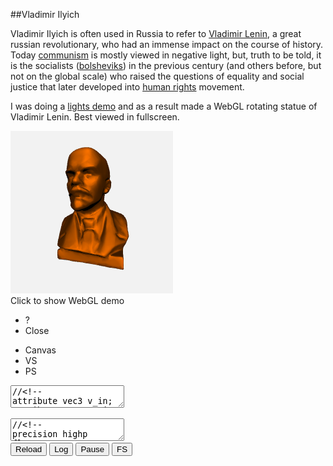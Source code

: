 
##Vladimir Ilyich

  Vladimir Ilyich is often used in Russia to refer to [Vladimir Lenin][v], a great russian 
  revolutionary, who had an immense impact on the course of history. Today [communism][c] is 
  mostly viewed in negative light, but, truth to be told, it is the socialists ([bolsheviks][b]) 
  in the previous century (and others before, but not on the global scale) who raised the 
  questions of equality and social justice that later developed into [human rights][m] movement.

  I was doing a [lights demo][d] and as a result made a WebGL rotating statue of Vladimir Lenin.
  Best viewed in fullscreen.


<div class="webgl" webgl_version="1" webgl_div="shader0" init="load_demo">
  <img class="link" src="images/lenin-bronze.png" title="Click to show WebGL demo" alt="WebGL demo"/><br/>
  <span>Click to show WebGL demo</span>
</div>

<div class="shader hidden" id="shader0" js="" fn="" style="width: 60%">
  <ul class="close">
    <li title="Info" class="help">?</li>
    <li title="Close Demo" class="close">Close</li>
  </ul>
  <ul class="menu">
    <li title="WebGL Canvas" class="canvas">Canvas</li>
    <li title="Vertex Shader" class="vs">VS</li>
    <li title="Pixel Shader" class="ps">PS</li>
  </ul>
  <div class="canvas">
  <canvas hide class="canvas"></canvas>
  <textarea hide class="vs hidden" spellcheck="false">//<!--
attribute vec3 v_in;
attribute vec3 vn_in;
varying vec3 vn;
uniform mat3 cam;
uniform vec3 campos;
uniform float t;
uniform vec2 screen;

void main() {

  float a = t/16., c = cos(-a), s = sin(-a);
  mat3 m = mat3( vec3(c, 0, s), vec3(0, 1, 0), vec3(-s, 0, c) );

  vn = cam*m*vn_in;

  vec3 p = cam*m*v_in+campos;
  float far = 10000.0;
  float near = 1.0;
  float z = p.z;
  p.x = p.x * screen.y/screen.x;
  p.z = far*(p.z-near)/(far-near);
  gl_Position = vec4(p,z);
}
//-->
  </textarea>
  <textarea hide class="ps hidden" spellcheck="false">//<!--
precision highp float;
varying vec3 vn;
uniform float t;
const float pi = 3.14159265;

void main() {
  vec3 c = vec3(227,103,0)/255.;
  vec3 light0 = normalize(vec3(0,5,-10));
  vec3 cam = vec3(0,0,-1);
  vec3 norm = normalize(vn);
  float kd = clamp( .0, .25, dot( light0, norm ));
  float ks = clamp( .0, 1., dot( .5*(cam+light0), norm ));
  ks = pow( ks, 6. );
  gl_FragColor = vec4( c*ks+c*kd, 1);
}
  
//-->
  </textarea>
  <div hide class="help hidden"></div>
  </div>
  <div class="buttons">
  <button title="Reload Shaders" class="reload">Reload</button>
  <button title="Output WebGL Info in Console" class="log">Log</button>
  <button title="Pause Rendering" class="pause">Pause</button>
  <button title="Go Fullscreen" class="fscreen">FS</button>
  </div>
</div>

<div class="clear">
</div>


<div>

<script src="js/common.js"></script>
<script src="js/loader.js"></script>
<script src="js/math.js"></script>
<script src="js/camera.js"></script>
<script src="js/webgl-quad.js"></script>
<script src="js/webgl.js"></script>

<script>

  var r;

  function load_demo (cb) {

    var span = this.querySelector("span");
    var div = this;

    if( !r || r.failed || !r.loaded )
      
      r = load_resources( ["webgl/lenin2dec2.obj"], {} );
      
    r.delay = 500;

    var fn = function(){ 
      if( r.failed ) 
        alert("Loading " + r.failed_src + " failed. Try realoading the page.");
      else if( ! r.loaded ) 
        alert("Resources not loaded. Check console output (ctrl+shift+j or F12) and try reloading the page.");
      else {
        div.load_animation = true;
        lenin.call ( div, cb );
      }
    };
    
    if( ! this.load_animation )
      load_animation (r, span, fn);
    else fn ();
  }

  function lenin (cb) {
    var b = load_buffers();
    var div = this.getAttribute("webgl_div");
    var canvas = document.querySelector( "div#"+div+" canvas" );
    var cam = camera_create( { canvas: canvas, nobind: false, personal: false, pos: vec3(0,0,450), speed: 10 } );
    var opts = {
      bgcolor: [.95, .95, .95, 1],
      buffers: {v_in: b[0], vn_in: b[1]},
      draw_size: b[0].length/3,
      uniforms: { cam: function(){ return cam.get_m(); }, campos: function(){ return cam.get_pos(); } },
      onreload: function() { cam.reset_m(); },
      onclose: function() { camera_remove(cam); },
      onpause: function(s) { cam.pause(s); },
    };
    opts.uniforms.cam.matrix_size = 3;
    cb (opts);
  }

  function load_buffers() {
    var m, v=[], vn=[], f=[];
    var reg = /^v\s+([-.\d]+)\s+([-.\d]+)\s+([-.\d]+)/gm;
    while( (m = reg.exec( r.data[0])) !== null ) v.push( m[1], m[2], m[3] );

    reg = /^vn\s+([-.\d]+)\s+([-.\d]+)\s+([-.\d]+)/gm;
    while( (m = reg.exec( r.data[0])) !== null ) vn.push( m[1], m[2], m[3] );

    reg = /^f\s+(\d+)\/\/\d+\s+(\d+)\/\/\d+\s+(\d+)\/\/\d+/gm;
    while( (m = reg.exec( r.data[0])) !== null ) f.push( m[1], m[2], m[3] );

    var b0 = new Float32Array( f.length*3 ), b1 = new Float32Array( f.length*3 );

    for(var i=0; i<f.length; i++) {
      for(var t=0; t<3; t++) {
        b0[i*3+t] = v[ (f[i]-1)*3+t ];
        b1[i*3+t] = vn[ (f[i]-1)*3+t ];
      }
    }
    return [b0,b1];
  }
</script>

</div>


  [v]: https://en.wikipedia.org/wiki/Vladimir_Lenin "Vladimir Lenin"
  [b]: https://en.wikipedia.org/wiki/Bolsheviks "Bolsheviks"
  [d]: http://alexpolt.github.io/shader.html#lights "Lighting using gl_PrimitiveID"
  [c]: https://en.wikipedia.org/wiki/Communism "Communism"
  [m]: https://en.wikipedia.org/wiki/Human_rights "Human Rights"



